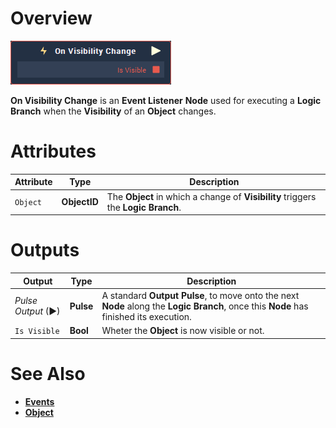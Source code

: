 # Overview

![The On Visibility Change Node.](../../../.gitbook/assets/node-on-visibility-change.png)

**On Visibility Change** is an **Event Listener** **Node** used for executing a **Logic Branch** when the **Visibility** of an **Object** changes.

# Attributes

|Attribute|Type|Description|
|---|---|---|
| `Object` | **ObjectID** | The **Object** in which a change of **Visibility** triggers the **Logic Branch**. |


# Outputs

|Output|Type|Description|
|---|---|---|
|*Pulse Output* (►)|**Pulse**|A standard **Output Pulse**, to move onto the next **Node** along the **Logic Branch**, once this **Node** has finished its execution.|
| `Is Visible` | **Bool** | Wheter the **Object** is now visible or not. |

# See Also

* [**Events**](../README.md)
* [**Object**](README.md)
  

